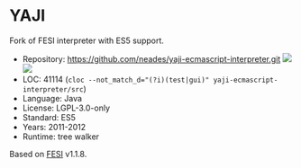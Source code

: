 # YAJI

Fork of FESI interpreter with ES5 support.

* Repository: https://github.com/neades/yaji-ecmascript-interpreter.git <img src="https://img.shields.io/github/stars/neades/yaji-ecmascript-interpreter?label=&style=flat-square" /><img src="https://img.shields.io/github/last-commit/neades/yaji-ecmascript-interpreter?label=&style=flat-square" />
* LOC:        41114 (`cloc --not_match_d="(?i)(test|gui)" yaji-ecmascript-interpreter/src`)
* Language:   Java
* License:    LGPL-3.0-only
* Standard:   ES5
* Years:      2011-2012
* Runtime:    tree walker

Based on [FESI](fesi.md) v1.1.8.
